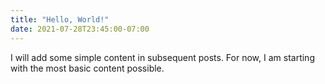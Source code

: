 ```yaml
---
title: "Hello, World!"
date: 2021-07-28T23:45:00-07:00
---
```


I will add some simple content in subsequent posts. For now, I am starting with
the most basic content possible.
